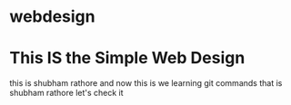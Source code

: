 # webdesign
<h1> This IS the Simple Web Design</h1>
this is shubham rathore and now this is we learning git commands
that is shubham rathore
let's check it

